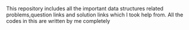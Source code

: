 This repository includes all the important data structures related problems,question links and solution links which I took help from.
All the codes in this are written by me completely
